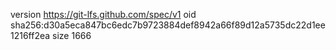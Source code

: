 version https://git-lfs.github.com/spec/v1
oid sha256:d30a5eca847bc6edc7b9723884def8942a66f89d12a5735dc22d1ee1216ff2ea
size 1666
